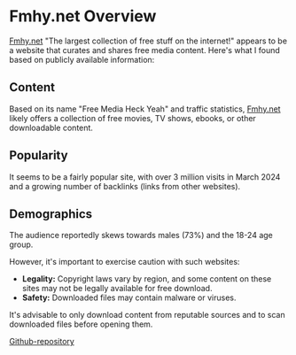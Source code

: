 # Fmhy.net Overview

[Fmhy.net](fmhy.net) "The largest collection of free stuff on the internet!" appears to be a website that curates and shares free media content. Here's what I found based on publicly available information:

## Content
Based on its name "Free Media Heck Yeah" and traffic statistics, [Fmhy.net](fmhy.net) likely offers a collection of free movies, TV shows, ebooks, or other downloadable content.

## Popularity
It seems to be a fairly popular site, with over 3 million visits in March 2024 and a growing number of backlinks (links from other websites).

## Demographics
The audience reportedly skews towards males (73%) and the 18-24 age group.

However, it's important to exercise caution with such websites:

- **Legality:** Copyright laws vary by region, and some content on these sites may not be legally available for free download.
- **Safety:** Downloaded files may contain malware or viruses.

It's advisable to only download content from reputable sources and to scan downloaded files before opening them.


[Github-repository](https://github.com/fmhy/FMHYEdit)
